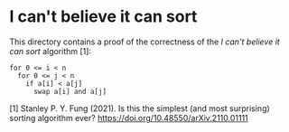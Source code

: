 # I can't believe it can sort

This directory contains a proof of the correctness of the *I can't believe it can sort* algorithm [1]:

```
for 0 <= i < n
  for 0 <= j < n
    if a[i] < a[j]
      swap a[i] and a[j]
```

[1] Stanley P. Y. Fung (2021). Is this the simplest (and most surprising) sorting algorithm ever? https://doi.org/10.48550/arXiv.2110.01111
